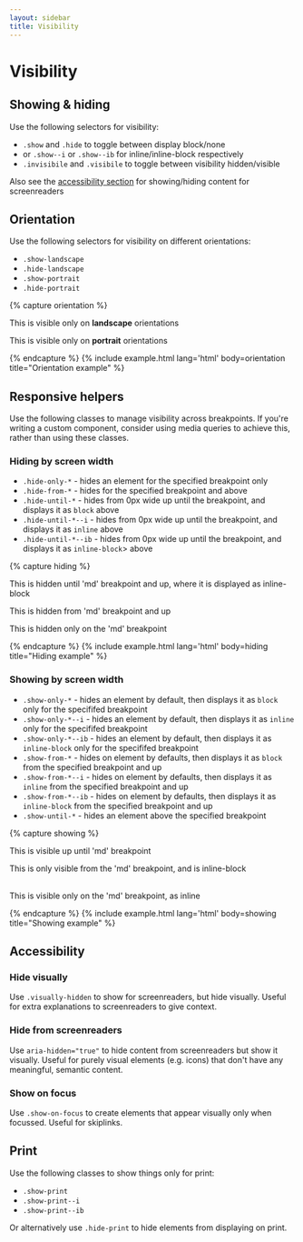 ```yaml
---
layout: sidebar
title: Visibility
---
```


# Visibility

## Showing & hiding

Use the following selectors for visibility:

- `.show` and `.hide` to toggle between display block/none
- or `.show--i` or `.show--ib` for inline/inline-block respectively
- `.invisibile` and `.visibile` to toggle between visibility hidden/visible

Also see the [accessibility section](#accessibility) for showing/hiding content for screenreaders

## Orientation

Use the following selectors for visibility on different orientations:

- `.show-landscape`
- `.hide-landscape`
- `.show-portrait`
- `.hide-portrait`

{% capture orientation %}
<p class="show-landscape">
    This is visible only on <strong>landscape</strong> orientations
</p>
<p class="show-portrait">
    This is visible only on <strong>portrait</strong> orientations
</p>
{% endcapture %}
{% include example.html lang='html' body=orientation title="Orientation example" %}


## Responsive helpers

Use the following classes to manage visibility across breakpoints. If you're writing a custom component, consider using media queries to achieve this, rather than using these classes.

### Hiding by screen width

- `.hide-only-*` - hides an element for the specified breakpoint only
- `.hide-from-*` - hides for the specified breakpoint and above
- `.hide-until-*` - hides from 0px wide up until the breakpoint, and displays it as `block` above
- `.hide-until-*--i` - hides from 0px wide up until the breakpoint, and displays it as `inline` above
- `.hide-until-*--ib` - hides from 0px wide up until the breakpoint, and displays it as `inline-block`> above

{% capture hiding %}
<p class="hide-until-md--ib">
    This is hidden until 'md' breakpoint and up, where it is displayed as inline-block
</p>
<p class="hide-from-md">
    This is hidden from 'md' breakpoint and up
</p>
<p class="hide-only-md">
    This is hidden only on the 'md' breakpoint
</p>
{% endcapture %}
{% include example.html lang='html' body=hiding title="Hiding example" %}

### Showing by screen width

- `.show-only-*` - hides an element by default, then displays it as `block` only for the specififed breakpoint
- `.show-only-*--i` - hides an element by default, then displays it as `inline` only for the specififed breakpoint
- `.show-only-*--ib` - hides an element by default, then displays it as `inline-block` only for the specififed breakpoint
- `.show-from-*` - hides on element by defaults, then displays it as `block` from the specified breakpoint and up
- `.show-from-*--i` - hides on element by defaults, then displays it as `inline` from the specified breakpoint and up
- `.show-from-*--ib` - hides on element by defaults, then displays it as `inline-block` from the specified breakpoint and up
- `.show-until-*` - hides an element above the specified breakpoint

{% capture showing %}
<p class="show-until-md">
    This is visible up until 'md' breakpoint
</p>
<p class="show-from-md--ib">
    This is only visible from the 'md' breakpoint, and is inline-block
</p>
<p class="show-only-md--i">
    <br/>This is visible only on the 'md' breakpoint, as inline
</p>
{% endcapture %}
{% include example.html lang='html' body=showing title="Showing example" %}


## Accessibility

### Hide visually

Use `.visually-hidden` to show for screenreaders, but hide visually.
Useful for extra explanations to screenreaders to give context.

### Hide from screenreaders

Use `aria-hidden="true"` to hide content from screenreaders but show it visually.
Useful for purely visual elements (e.g. icons) that don't have any meaningful, semantic content.

### Show on focus

Use `.show-on-focus` to create elements that appear visually only when focussed. Useful for skiplinks.


## Print

Use the following classes to show things only for print:

- `.show-print`
- `.show-print--i`
- `.show-print--ib`

Or alternatively use `.hide-print` to hide elements from displaying on print.